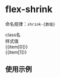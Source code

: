# flex-shrink

<script setup>
import { useData } from 'vitepress'
import { ref } from 'vue'

const { page } = useData()

const list = ref([
  ["shrink-1" , "flex-shrink: 1;"],
  ["shrink-1.1" , "flex-shrink: 1.1;"],
])
</script>

命名规律：`shrink-{数值}`
 
<div class="a-flex a-row a-jc-sb a-border-b a-h-30"  >
  <div class="a-flex-1">class名</div>
  <div class="a-flex-1">样式值</div>
</div>
<div class=" a-flex-1" style="overflow-y:auto;max-height: 300px">
  <div class="a-flex a-row a-jc-sb a-border-b a-h-30" v-for="(item, index) in list" :key="index" >
    <div class="a-flex-1">{{item[0]}}</div>
    <div class="a-flex-1">{{item[1]}}</div>
  </div>
</div>

## 使用示例

